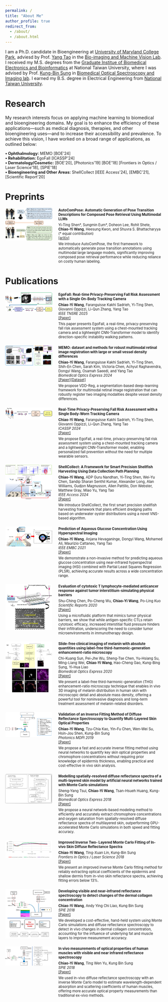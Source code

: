 ```yaml
---
permalink: /
title: "About Me"
author_profile: true
redirect_from: 
  - /about/
  - /about.html
---
```


I am a Ph.D. candidate in Bioengineering at [University of Maryland College Park](https://bioe.umd.edu/), adviesd by Prof. [Yang Tao](https://bioe.umd.edu/clark/faculty/222/Yang-Tao) in the [Bio-imaging and Machine Vision Lab](https://taolab.umd.edu/). I received my M.S. degrees from the [Graduate Institue of Biomedical Electronics and Bioinformatics](https://www.bebi.ntu.edu.tw/?page_id=79&lang=en) at National Taiwan University, where I was advised by Prof. [Kung-Bin Sung](https://www.ee.ntu.edu.tw/bio1.php?teacher_id=945010) in [Biomedical Optical Spectroscopy and Imaging lab](https://homepage.ntu.edu.tw/~kbsung/). I earned my B.S. degree in Electrical Engineering from [National Taiwan University](https://web.ee.ntu.edu.tw/eng/index.php).


Research
======
My research interests focus on applying machine learning to biomedical and bioengineering domains. My goal is to enhance the efficiency of these applications—such as medical diagnosis, therapies, and other bioengineering uses—and to increase their accessibility and prevalence. To achieve this vision, I have worked on a broad range of applications, as outlined below:
<div style="font-size: 0.9em; margin-top: 0; margin-bottom: 20px;">
<strong>&bull; Ophthalmology:</strong> MEMO [BOE'24]<br>
<strong>&bull; Rehabilitation:</strong> EgoFall [ICASSP'24]<br>
<strong>&bull; Dermatology/Cosmetic:</strong> [BOE'20], [Photonics'19] [BOE'18] [Frontiers in Optics / Laser Science'18], [SPIE'18]<br>
<strong>&bull; Bioengineering and Other Areas:</strong> ShellCollect [IEEE Access'24], [EMBC'21], [Scientific Report'20]<br>

</div>

Preprints
======

<div style="display: flex; align-items: flex-start; margin-bottom: 20px; position: relative;">
  <img src="/images/autocompose.jpg" alt="AutoComPose" style="width: 150px; height: auto; margin-right: 20px; border-radius: 4px;" class="original-image">
  <div>
    <h3 style="margin: 0; font-size: 0.8em;">
      AutoComPose: Automatic Generation of Pose Transition Descriptions for Composed Pose Retrieval Using Multimodal LLMs
    </h3>
    <p style="margin: 5px 0; font-size: 0.8em;">
      Yi-Ting Shen*, Sungmin Eum*, Doheon Lee, Rohit Shete, <strong>Chiao-Yi Wang</strong>, Heesung Kwon, and Shuvra S. Bhattacharyya (* equal contribution)
      <br>
      <a href="https://arxiv.org/abs/2503.22884">[arXiv]</a>
    </p>
    <p style="margin: 0; font-size: 0.8em;">
      We introduce AutoComPose, the first framework to automatically generate pose transition annotations using multimodal large language models, significantly improving composed pose retrieval performance while reducing reliance on costly human labeling.
    </p>
  </div>
  <div class="enlarged-image-container">
    <img src="/images/autocompose.jpg" alt="AutoComPose Enlarged" class="enlarged-image">
  </div>
</div>


Publications
======

<div style="display: flex; align-items: flex-start; margin-bottom: 20px; position: relative;">
  <img src="/images/TNSREfig.jpg" alt="Memo" style="width: 150px; height: auto; margin-right: 20px; border-radius: 4px;" class="original-image">
  <div>
    <h3 style="margin: 0; font-size: 0.8em;">
      EgoFall: Real-time Privacy-Preserving Fall Risk Assessment with a Single On-Body Tracking Camera
    </h3>
    <p style="margin: 5px 0; font-size: 0.8em;">
      <strong>Chiao-Yi Wang</strong>, Faranguisse Kakhi Sadrieh, Yi-Ting Shen, Giovanni Oppizzi, Li-Qun Zhang, Yang Tao
      <br>
      <em>IEEE TNSRE 2025</em>
      <br>
      <a href="https://ieeexplore.ieee.org/document/11027155">[Paper]</a>
    </p>
    <p style="margin: 0; font-size: 0.8em;">
      This paper presents EgoFall, a real-time, privacy-preserving fall risk assessment system using a chest-mounted tracking camera and a lightweight CNN-Transformer model to identify direction-specific instability walking patterns.
    </p>
  </div>
  <div class="enlarged-image-container">
    <img src="/images/TNSREfig.jpg" alt="Memo Enlarged" class="enlarged-image">
  </div>
</div>

<div style="display: flex; align-items: flex-start; margin-bottom: 20px; position: relative;">
  <img src="/images/memo_fig.jpg" alt="Memo" style="width: 150px; height: auto; margin-right: 20px; border-radius: 4px;" class="original-image">
  <div>
    <h3 style="margin: 0; font-size: 0.8em;">
      MEMO: dataset and methods for robust multimodal retinal image registration with large or small vessel density differences
    </h3>
    <p style="margin: 5px 0; font-size: 0.8em;">
      <strong>Chiao-Yi Wang</strong>, Faranguisse Kakhi Sadrieh, Yi-Ting Shen, Shih-En Chen, Sarah Kim, Victoria Chen, Achyut Raghavendra, Dongyi Wang, Osamah Saeedi, and Yang Tao
      <br>
      <em>Biomedical Optics Express 2024</em>
      <br>
      <a href="https://doi.org/10.1364/BOE.516481">[Paper]</a><a href="https://chiaoyiwang0424.github.io/MEMO/">[Dataset]</a>
    </p>
    <p style="margin: 0; font-size: 0.8em;">
      We propose VDD-Reg, a segmentation-based deep-learning framework for multimodal retinal image registration that can robustly register two imaging modalities despite vessel density differences.
    </p>
  </div>
  <div class="enlarged-image-container">
    <img src="/images/memo_fig.jpg" alt="Memo Enlarged" class="enlarged-image">
  </div>
</div>

<div style="display: flex; align-items: flex-start; margin-bottom: 20px; position: relative;">
  <img src="/images/icassp_fig.jpg" alt="Memo" style="width: 150px; height: auto; margin-right: 20px; border-radius: 4px;" class="original-image">
  <div>
    <h3 style="margin: 0; font-size: 0.8em;">
      Real-Time Privacy-Preserving Fall Risk Assessment with a Single Body-Worn Tracking Camera
    </h3>
    <p style="margin: 5px 0; font-size: 0.8em;">
      <strong>Chiao-Yi Wang</strong>, Faranguisse Kakhi Sadrieh, Yi-Ting Shen, Giovanni Oppizzi, Li-Qun Zhang, Yang Tao
      <br>
      <em>ICASSP 2024</em>
      <br>
      <a href="https://ieeexplore.ieee.org/abstract/document/10447770">[Paper]</a>
    </p>
    <p style="margin: 0; font-size: 0.8em;">
      We propose EgoFall, a real-time, privacy-preserving fall risk assessment system using a chest-mounted tracking camera and a lightweight CNN-Transformer model, enabling personalized fall prevention without the need for multiple wearable sensors.
    </p>
  </div>
  <div class="enlarged-image-container">
    <img src="/images/icassp_fig.jpg" alt="Memo Enlarged" class="enlarged-image">
  </div>
</div>

<div style="display: flex; align-items: flex-start; margin-bottom: 20px; position: relative;">
  <img src="/images/shellcollect.jpg" alt="Memo" style="width: 150px; height: auto; margin-right: 20px; border-radius: 4px;" class="original-image">
  <div>
    <h3 style="margin: 0; font-size: 0.8em;">
      ShellCollect: A Framework for Smart Precision Shellfish Harvesting Using Data Collection Path Planning
    </h3>
    <p style="margin: 5px 0; font-size: 0.8em;">
      <strong>Chiao-Yi Wang</strong>, ADP Guru Nandhan, Yi-Ting Shen, Wei-Yu Chen, Sandip Sharan Senthil Kumar, Alexander Long, Alan Williams, Gudjon Magnusson, Allen Pattillo, Don Webster, Matthew Gray, Miao Yu, Yang Tao
      <br>
      <em>IEEE Access 2024</em>
      <br>
      <a href="https://ieeexplore.ieee.org/abstract/document/10766580">[Paper]</a>
    </p>
    <p style="margin: 0; font-size: 0.8em;">
      We introduce ShellCollect, the first smart precision shellfish harvesting framework that plans efficient dredging paths based on underwater oyster distributions using a novel VNS-based algorithm.
    </p>
  </div>
  <div class="enlarged-image-container">
    <img src="/images/shellcollect.jpg" alt="Memo Enlarged" class="enlarged-image">
  </div>
</div>

<div style="display: flex; align-items: flex-start; margin-bottom: 20px; position: relative;">
  <img src="/images/EMBCfig.png" alt="EMBC" style="width: 150px; height: auto; margin-right: 20px; border-radius: 4px;" class="original-image">
  <div>
    <h3 style="margin: 0; font-size: 0.8em;">
      Prediction of Aqueous Glucose Concentration Using Hyperspectral Imaging
    </h3>
    <p style="margin: 5px 0; font-size: 0.8em;">
      <strong>Chiao-Yi Wang</strong>, Anjana Hevaganinge, Dongyi Wang, Mohamed Ali, Maurizio Cattaneo, Yang Tao
      <br>
      <em>IEEE EMBC 2021</em>
      <br>
      <a href="https://ieeexplore.ieee.org/abstract/document/9630670">[Paper]</a>
    </p>
    <p style="margin: 0; font-size: 0.8em;">
      We demonstrate a non-invasive method for predicting aqueous glucose concentration using near-infrared hyperspectral imaging (HSI) combined with Partial Least Squares Regression (PLSR), achieving accurate results across a wide concentration range.
    </p>
  </div>
  <div class="enlarged-image-container">
    <img src="/images/EMBCfig.png" alt="EMBC Enlarged" class="enlarged-image">
  </div>
</div>

<div style="display: flex; align-items: flex-start; margin-bottom: 20px; position: relative;">
  <img src="/images/tcell.jpg" alt="tcell" style="width: 150px; height: auto; margin-right: 20px; border-radius: 4px;" class="original-image">
  <div>
    <h3 style="margin: 0; font-size: 0.8em;">
      Evaluation of cytotoxic T lymphocyte-mediated anticancer response against tumor interstitium-simulating physical barriers
    </h3>
    <p style="margin: 5px 0; font-size: 0.8em;">
      Shu-Ching Chen, Po-Cheng Wu, <strong>Chiao-Yi Wang</strong>, Po-Ling Kuo
      <br>
      <em>Scientific Reports 2020</em>
      <br>
      <a href="https://www.nature.com/articles/s41598-020-70694-8">[Paper]</a>
    </p>
    <p style="margin: 0; font-size: 0.8em;">
      Using a microfluidic platform that mimics tumor physical barriers, we show that while antigen-specific CTLs retain cytotoxic efficacy, increased interstitial fluid pressure hinders their infiltration, underscoring the need to consider tumor microenvironments in immunotherapy design.
    </p>
  </div>
  <div class="enlarged-image-container">
    <img src="/images/tcell.jpg" alt="tcell Enlarged" class="enlarged-image">
  </div>
</div>

<div style="display: flex; align-items: flex-start; margin-bottom: 20px; position: relative;">
  <img src="/images/THG_BOE2020.jpg" alt="thg" style="width: 150px; height: auto; margin-right: 20px; border-radius: 4px;" class="original-image">
  <div>
    <h3 style="margin: 0; font-size: 0.8em;">
      Slide-free clinical imaging of melanin with absolute quantities using label-free third-harmonic-generation enhancement-ratio microscopy
    </h3>
    <p style="margin: 5px 0; font-size: 0.8em;">
      Chi-Kuang Sun, Pei-Jhe Wu, Sheng-Tse Chen, Yu-Hsiang Su, Ming-Liang Wei, <strong>Chiao-Yi Wang</strong>, Hao-Cheng Gao, Kung-Bing Sung, Yi-Hua Liao
      <br>
      <em>Biomedical Optics Express 2020</em>
      <br>
      <a href="https://doi.org/10.1364/BOE.391451">[Paper]</a>
    </p>
    <p style="margin: 0; font-size: 0.8em;">
      We present a label-free third-harmonic-generation (THG) enhancement-ratio microscopy technique that enables in vivo 3D imaging of melanin distribution in human skin with microscopic detail and absolute mass density, offering a powerful tool for noninvasive diagnosis and long-term treatment assessment of melanin-related disorders.
    </p>
  </div>
  <div class="enlarged-image-container">
    <img src="/images/THG_BOE2020.jpg" alt="thg Enlarged" class="enlarged-image">
  </div>
</div>

<div style="display: flex; align-items: flex-start; margin-bottom: 20px; position: relative;">
  <img src="/images/photonics2019.png" alt="photonics2019" style="width: 150px; height: auto; margin-right: 20px; border-radius: 4px;" class="original-image">
  <div>
    <h3 style="margin: 0; font-size: 0.8em;">
      Validation of an Inverse Fitting Method of Diffuse Reflectance Spectroscopy to Quantify Multi-Layered Skin Optical Properties
    </h3>
    <p style="margin: 5px 0; font-size: 0.8em;">
      <strong>Chiao-Yi Wang</strong>, Tzu-Chia Kao, Yin-Fu Chen, Wen-Wei Su, Hsin-Jou Shen, Kung-Bin Sung
      <br>
      <em>Photonics MDPI 2019</em>
      <br>
      <a href="https://www.mdpi.com/2304-6732/6/2/61">[Paper]</a>
    </p>
    <p style="margin: 0; font-size: 0.8em;">
      We propose a fast and accurate inverse fitting method using neural networks to quantify key skin optical properties and chromophore concentrations without requiring prior knowledge of epidermis thickness, enabling practical and cost-effective in vivo skin analysis.
    </p>
  </div>
  <div class="enlarged-image-container">
    <img src="/images/photonics2019.png" alt="photonics2019 Enlarged" class="enlarged-image">
  </div>
</div>

<div style="display: flex; align-items: flex-start; margin-bottom: 20px; position: relative;">
  <img src="/images/BOE2018.jpg" alt="BOE2018" style="width: 150px; height: auto; margin-right: 20px; border-radius: 4px;" class="original-image">
  <div>
    <h3 style="margin: 0; font-size: 0.8em;">
      Modelling spatially-resolved diffuse reflectance spectra of a multi-layered skin model by artificial neural networks trained with Monte Carlo simulations
    </h3>
    <p style="margin: 5px 0; font-size: 0.8em;">
      Sheng-Yang Tsui, <strong>Chiao-Yi Wang</strong>, Tsan-Hsueh Huang, Kung-Bin Sung
      <br>
      <em>Biomedical Optics Express 2018</em>
      <br>
      <a href="https://doi.org/10.1364/BOE.9.001531">[Paper]</a>
    </p>
    <p style="margin: 0; font-size: 0.8em;">
      We propose a neural network-based modeling method to efficiently and accurately extract chromophore concentrations and oxygen saturation from spatially-resolved diffuse reflectance spectra of multilayered skin, outperforming GPU-accelerated Monte Carlo simulations in both speed and fitting accuracy.
    </p>
  </div>
  <div class="enlarged-image-container">
    <img src="/images/BOE2018.jpg" alt="BOE2018 Enlarged" class="enlarged-image">
  </div>
</div>

<div style="display: flex; align-items: flex-start; margin-bottom: 20px; position: relative;">
  <img src="/images/OSA2018.jpg" alt="OSA2018" style="width: 150px; height: auto; margin-right: 20px; border-radius: 4px;" class="original-image">
  <div>
    <h3 style="margin: 0; font-size: 0.8em;">
      Improved Inverse Two- Layered Monte Carlo Fitting of In-vivo Skin Diffuse Reflectance Spectra
    </h3>
    <p style="margin: 5px 0; font-size: 0.8em;">
      <strong>Chiao-Yi Wang</strong>, Ting-Xuan Lin, Kung-Bin Sung
      <br>
      <em>Frontiers in Optics / Laser Science 2018</em>
      <br>
      <a href="https://doi.org/10.1364/FIO.2018.JW3A.121">[Paper]</a>
    </p>
    <p style="margin: 0; font-size: 0.8em;">
      We present an improved inverse Monte Carlo fitting method for reliably extracting optical coefficients of the epidermis and shallow dermis from in-vivo skin reflectance spectra, achieving fitting errors below 13%.
    </p>
  </div>
  <div class="enlarged-image-container">
    <img src="/images/OSA2018.jpg" alt="OSA2018 Enlarged" class="enlarged-image">
  </div>
</div>

<div style="display: flex; align-items: flex-start; margin-bottom: 20px; position: relative;">
  <img src="/images/SPIE2018_skin_final.jpg" alt="SPIE2018skin" style="width: 150px; height: auto; margin-right: 20px; border-radius: 4px;" class="original-image">
  <div>
    <h3 style="margin: 0; font-size: 0.8em;">
      Developing visible and near-infrared reflectance spectroscopy to detect changes of the dermal collagen concentration
    </h3>
    <p style="margin: 5px 0; font-size: 0.8em;">
      <strong>Chiao-Yi Wang</strong>, Andy Ying Chi Liao, Kung Bin Sung
      <br>
      <em>SPIE 2018</em>
      <br>
      <a href="https://doi.org/10.1117/12.2289637">[Paper]</a>
    </p>
    <p style="margin: 0; font-size: 0.8em;">
      We developed a cost-effective, hand-held system using Monte Carlo simulations and diffuse reflectance spectroscopy to detect in vivo changes in dermal collagen concentration, accounting for the influence of underlying fat and muscle layers to improve measurement accuracy.
    </p>
  </div>
  <div class="enlarged-image-container">
    <img src="/images/SPIE2018_skin_final.jpg" alt="SPIE2018skin Enlarged" class="enlarged-image">
  </div>
</div>

<div style="display: flex; align-items: flex-start; margin-bottom: 20px; position: relative;">
  <img src="/images/SPIE2018_muscle_final.jpg" alt="SPIE2018muscle" style="width: 150px; height: auto; margin-right: 20px; border-radius: 4px;" class="original-image">
  <div>
    <h3 style="margin: 0; font-size: 0.8em;">
      In vivo measurements of optical properties of human muscles with visible and near infrared reflectance spectroscopy
    </h3>
    <p style="margin: 5px 0; font-size: 0.8em;">
      <strong>Chiao-Yi Wang</strong>, Ting Wen Yu, Kung Bin Sung
      <br>
      <em>SPIE 2018</em>
      <br>
      <a href="https://doi.org/10.1117/12.2288876">[Paper]</a>
    </p>
    <p style="margin: 0; font-size: 0.8em;">
      We used in-vivo diffuse reflectance spectroscopy with an inverse Monte Carlo model to estimate wavelength-dependent absorption and scattering coefficients of human muscles, offering more accurate optical property measurements than traditional ex-vivo methods.
    </p>
  </div>
  <div class="enlarged-image-container">
    <img src="/images/SPIE2018_muscle_final.jpg" alt="SPIE2018muscle Enlarged" class="enlarged-image">
  </div>
</div>


<style>
/* Add this CSS to your page or a linked stylesheet */
.original-image {
  z-index: 1;
}

.enlarged-image-container {
  display: none;
  position: absolute;
  top: 0;
  left:170px; /* Adjust to position beside the original image */
  z-index: 10; /* Ensure it appears above other elements */
}

.enlarged-image {
  width: 600px; /* Adjust size for enlargement */
  height: auto;
  border: 2px solid #ccc; /* Optional: Add a border for better visibility */
  background: white; /* Optional: Add a background to avoid overlap issues */
}

.original-image:hover ~ .enlarged-image-container {
  display: block;
}
</style>

